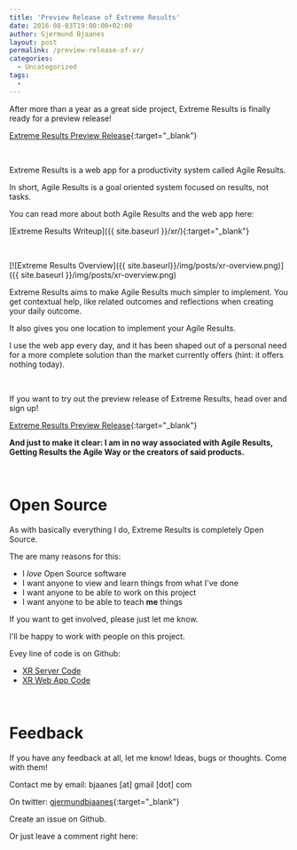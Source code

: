 ```yaml
---
title: 'Preview Release of Extreme Results'
date: 2016-08-03T19:00:00+02:00
author: Gjermund Bjaanes
layout: post
permalink: /preview-release-of-xr/
categories:
  - Uncategorized
tags:
  -
---
```


After more than a year as a great side project, Extreme Results is finally ready for a preview release!

<!--more-->

[Extreme Results Preview Release](https://xr.gjermundbjaanes.com){:target="_blank"}

&nbsp;

Extreme Results is a web app for a productivity system called Agile Results.

In short, Agile Results is a goal oriented system focused on results, not tasks.

You can read more about both Agile Results and the web app here:

[Extreme Results Writeup]({{ site.baseurl }}/xr/){:target="_blank"}

&nbsp;

[![Extreme Results Overview]({{ site.baseurl}}/img/posts/xr-overview.png)]({{ site.baseurl }}/img/posts/xr-overview.png)

Extreme Results aims to make Agile Results much simpler to implement. 
You get contextual help, like related outcomes and reflections when creating your daily outcome.

It also gives you one location to implement your Agile Results.

I use the web app every day, and it has been shaped out of a personal need for a 
more complete solution than the market currently offers (hint: it offers nothing today).
 
&nbsp;

If you want to try out the preview release of Extreme Results, head over and sign up!

[Extreme Results Preview Release](https://xr.gjermundbjaanes.com){:target="_blank"}

__And just to make it clear: I am in no way associated with Agile Results, Getting Results the Agile Way or the
creators of said products.__

&nbsp;

# Open Source

As with basically everything I do, Extreme Results is completely Open Source.

The are many reasons for this:

* I *love* Open Source software
* I want anyone to view and learn things from what I've done
* I want anyone to be able to work on this project
* I want anyone to be able to teach __me__ things
 
If you want to get involved, please just let me know.
 
I'll be happy to work with people on this project.

Evey line of code is on Github:

* [XR Server Code](https://github.com/bjaanes/ExtremeResults-WebApp)
* [XR Web App Code](https://github.com/bjaanes/ExtremeResults-WebApp)

&nbsp;

# Feedback

If you have any feedback at all, let me know! 
Ideas, bugs or thoughts. Come with them!

Contact me by email: bjaanes [at] gmail [dot] com

On twitter: [gjermundbjaanes](https://twitter.com/gjermundbjaanes){:target="_blank"}

Create an issue on Github.

Or just leave a comment right here:
